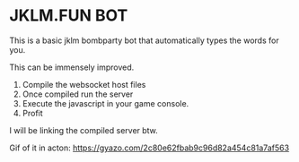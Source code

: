 # JKLM.FUN BOT

This is a basic jklm bombparty bot that automatically types the words for you.

This can be immensely improved.

1. Compile the websocket host files
2. Once compiled run the server
3. Execute the javascript in your game console.
4. Profit

I will be linking the compiled server btw.


Gif of it in acton: https://gyazo.com/2c80e62fbab9c96d82a454c81a7af563
